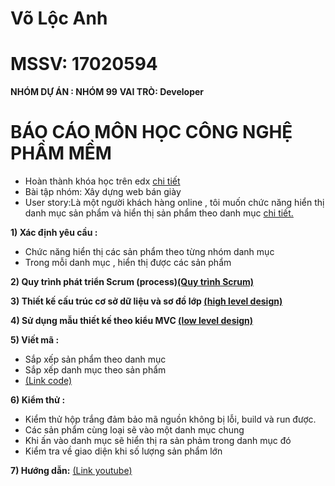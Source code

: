 # Võ Lộc Anh

# MSSV: 17020594
**NHÓM DỰ ÁN : NHÓM 99**
**VAI TRÒ: Developer**
# BÁO CÁO  MÔN HỌC  CÔNG NGHỆ PHẦM MỀM

 - Hoàn thành khóa học trên edx [chi tiết](https://github.com/trunganhvu/INT2208-8-2019/blob/master/VoLocAnh/SoftEng1x.jpg)
 - Bài tập nhóm: Xây dựng web bán giày
 - User story:Là một người khách hàng online , tôi muốn chức năng hiển thị danh mục sản phẩm và hiển thị sản phẩm theo danh mục [chi tiết.](https://github.com/truonganhhoang/INT2208-8-2019/issues/166)
 
 **1) Xác định yêu cầu :**	
		
 - Chức năng hiển thị các sản phẩm theo  từng nhóm danh mục
 - Trong mỗi danh mục , hiển thị được các sản phẩm

**2) Quy trình phát triển Scrum (process)[(Quy trình Scrum)](https://docs.google.com/document/d/1a4i_31R8WBUAnF91syr1FwBpKoAiTY6rEJt1xWjb74M/edit#heading=h.wgcflgn6nhvc)**

**3)  Thiết kế cấu trúc cơ sở dữ liệu và sơ đồ lớp [(high level design)](https://docs.google.com/document/d/1a4i_31R8WBUAnF91syr1FwBpKoAiTY6rEJt1xWjb74M/edit#heading=h.s1gtpk2qxmyz)**

**4)  Sử dụng mẫu thiết kế theo kiểu MVC [(low level design)](https://docs.google.com/document/d/1a4i_31R8WBUAnF91syr1FwBpKoAiTY6rEJt1xWjb74M/edit#heading=h.kehlqoeo6d9r)**

**5) Viết mã :**

	

 - Sắp xếp sản phẩm theo danh mục
 - Sắp xếp danh mục theo sản phẩm
 - [(Link code)](https://github.com/trunganhvu/projectWeb/tree/master/L%E1%BB%99c%20Anh)

**6) Kiểm thử :**

	

 - Kiểm thử hộp trắng đảm bảo mã nguồn không bị lỗi, build và run được.
 - Các sản phẩm cùng loại sẽ vào một danh mục chung
 - Khi ấn vào danh mục sẽ hiển thị ra sản phảm trong danh mục đó
 - Kiểm tra về giao diện khi số lượng sản phẩm lớn

**7) Hướng dẫn:**
	[(Link youtube)](https://www.youtube.com/watch?v=RzR5Amd2PEY&t=8s)

			 


